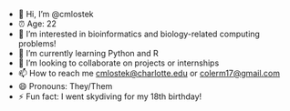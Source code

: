 - 👋 Hi, I’m @cmlostek
- ⏰ Age: 22
- 👀 I’m interested in bioinformatics and biology-related computing problems!
- 🌱 I’m currently learning Python and R
- 💞️ I’m looking to collaborate on projects or internships 
- 📫 How to reach me cmlostek@charlotte.edu or colerm17@gmail.com
- 😄 Pronouns: They/Them
- ⚡ Fun fact: I went skydiving for my 18th birthday!

<!---
cmlostek/cmlostek is a ✨ special ✨ repository because its `README.md` (this file) appears on your GitHub profile.
You can click the Preview link to take a look at your changes.
--->

